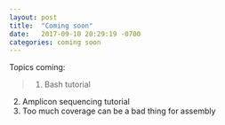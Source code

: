 ```yaml
---
layout: post
title:  "Coming soon"
date:   2017-09-10 20:29:19 -0700
categories: coming soon
---
```


Topics coming:  
>1. Bash tutorial  
2. Amplicon sequencing tutorial  
3. Too much coverage can be a bad thing for assembly